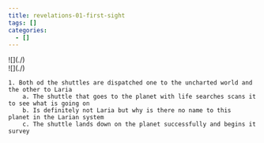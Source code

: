 ```yaml
---
title: revelations-01-first-sight
tags: []
categories:
  - []
---
```

<!-- more --><div class="embedded-image-left">![](./)</div><div class="embedded-image-right">![](./)</div>

	1. Both od the shuttles are dispatched one to the uncharted world and the other to Laria
		a. The shuttle that goes to the planet with life searches scans it to see what is going on
		b. Is definitely not Laria but why is there no name to this  planet in the Larian system
		c. The shuttle lands down on the planet successfully and begins it survey
